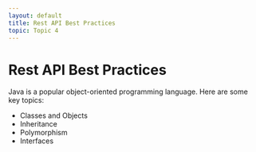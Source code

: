 ```yaml
---
layout: default
title: Rest API Best Practices
topic: Topic 4
---
```


# Rest API Best Practices

Java is a popular object-oriented programming language. Here are some key topics:

- Classes and Objects
- Inheritance
- Polymorphism
- Interfaces
